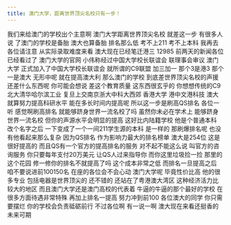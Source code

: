 ```yaml
---
title: 澳门大学，距离世界顶尖名校只有一步！
---
```

我们来给澳门的学校出个主意啊
澳门大学距离世界顶尖名校
就差这一步
有很多人说
了澳门的学校是备胎
澳大也算备胎
排名那么低
考不上211
考不上本科
我再去各位请注意
从实际录取难度来看
澳大现在已经笔迁港三
12985 前两天的新闻各位已经看过了
澳门大学的官网
小伟称经过中国大学校长联谊会
联理事会审议
澳门大学
正式加入了中国大学校长联谊会
就所谓的C9联盟
加三加一
那个3是港3
那个一是澳大
无形中呢
就在提高澳大利
那么澳门的学校
到底差世界顶尖名校的声援
还差什么东西呢
你可能会想说
差这个教育质量
这东西很玄乎的
你想想传统的C9
北大清华哈尔滨工业
复旦上交南京浙大中科大西郊
香港大学
港中文港科技
澳大就算努力提高科研水平
能在多长时间内提高呢
所以这一步是刷高QS排名
各位一听
感觉啊刷高排名
就能够跻身世界一流名校了吗
虽然你未必在学术上
能够跻身世界一流名校
但你的声源水平会明显的提高
这好比内陆籍学校
他是个普通本科
改个名字之后
一下变成了一个一间211学生源的本科
是一样的
那刷爆排名呢
也没有他看起来那么复杂
因为QS排名
作为影响力最大的排名榜单
澳大是254位
这是很好提高的
而且QS有一个官方的提高排名的服务
对不起不能这么说
叫官方的咨询服务
你只要每年支付20万美元
让QS人过来指导你
而你这里垃圾捡一捡
那里的这个花园
修一修你的排名不就提高了吗
这个成本非常之低
而排名一旦提高之后
咱不要说进前100150名
在座的各位会不会心动
澳门大学呢
毕竟性价比高
他的很多专业
包括电器是世界顶尖的
还不错的
还站在了粤港澳大湾区
这种经济活力比较大的地区
而且澳门大学还是澳门高校的代表着
牛逼的牛逼的那个最好的学校
在很多方面待遇非常特殊
再加上排名一提高
努力冲到前100
各位澳大的同学
你只需要摆烂
你的学校会负责砥砺前行
不过各位啊
有一说一啊
澳大现在来看还挺香的
未来可期
